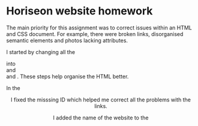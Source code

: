 # Horiseon website homework

The main priority for this assignment was to correct issues within an HTML and CSS document. For example, there were broken links, disorganised semantic elements and photos lacking attributes.

I started by changing all the <div> into <section> and <nav> and <articles>. These steps help organise the HTML better.

In the <header> I fixed the misssing ID which helped me correct all the problems with the links.

I added the name of the website to the <title>.

In the CSS, I grouped all the elements with a class together to avoid repeat elements on the section of benefit and content.

### screenshot and URL links

screenshot The Horiseon webpage includes a navigation bar, a header image, and cards with text and images at the bottom of the page.

[Screenshot the Horiseon webpage includes a navigation bar, a header image and cards with text and images at the bottom of the page.](/horison-website/assets/images/screenshot-horiseon.png)

URL to website
[Link to Website](https://fadesoner.github.io/horison-website/)

URL to github repository
[Link to Github](https://github.com/FadesOner)
